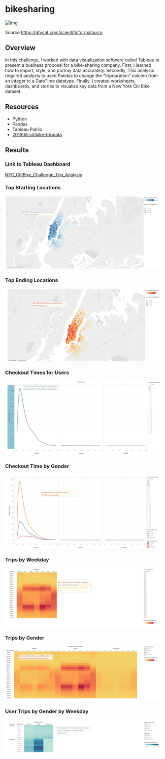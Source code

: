 # bikesharing

![img](https://github.com/Edgarhv/bikesharing/blob/cd71ab9199f29101d35247e22f3c5521309aabf1/ScientificFormalBurro-mobile.gif)

Source:https://gfycat.com/scientificformalburro

## Overview
In this challenge, I worked with data visualization software called Tableau to present a business proposal for a bike-sharing company. First, I learned how to import, style, and portray data accurately. Secondly, This analysis required analysts to used Pandas to change the "tripduration" column from an integer to a DateTime datatype. Finally, I created worksheets, dashboards, and stories to visualize key data from a New York Citi Bike dataset.


## Resources
- Python 
- Pandas
- Tableau Public
- [201908-citibike-tripdata](https://s3.amazonaws.com/tripdata/index.html)



## Results

### Link to Tableau Dashboard
[NYC_CitiBike_Challenge_Trip_Analysis](https://public.tableau.com/views/NYCCitibikeChallenge_16328761915300/NYCCitibikeChallenge?:language=es-ES&publish=yes&:display_count=n&:origin=viz_share_link)

### Top Starting Locations
![img](https://github.com/Edgarhv/bikesharing/blob/66af1742ad77b97aa225471a3e41f2206529f93c/Images/Top%20%20Starting%20Location.jpg)


### Top Ending Locations
![img](https://github.com/Edgarhv/bikesharing/blob/56fb262de849a3ca13bea7a8437aaccbf2963c09/Images/Top%20Ending%20Locations.jpg)

### Checkout Times for Users
![img](https://github.com/Edgarhv/bikesharing/blob/4d5b3c9e77a3e906a9c52809f1a98b7cd2409046/Images/Checkout%20Times%20for%20Users%20in%20August%202019.jpg)

### Checkout Time by Gender
![img](https://github.com/Edgarhv/bikesharing/blob/b7529c799611e2993ccd53467f9960b897f9b484/Images/Checkout%20Times%20by%20Gender%20in%20August%202019.jpg)

### Trips by Weekday
![img](https://github.com/Edgarhv/bikesharing/blob/875c5fbc4b0b1a0dbab1728ce89f0557ba5a71e4/Images/Trips%20by%20Weekday%20in%20August%202019.jpg)
### Trips by Gender
![img](https://github.com/Edgarhv/bikesharing/blob/cce3b44317a50ce5b0d4370332e4713cf1e08ea2/Images/Trips%20by%20Gender%20(Weekday%20per%20Hour)%20in%20August%202019.jpg)
### User Trips by Gender by Weekday
![img](https://github.com/Edgarhv/bikesharing/blob/391a7588d34b9dca3caf934a87fc18bfb82a0901/Images/User%20Trips%20by%20Gender%20by%20Weekday%20in%20August%202019.jpg)

